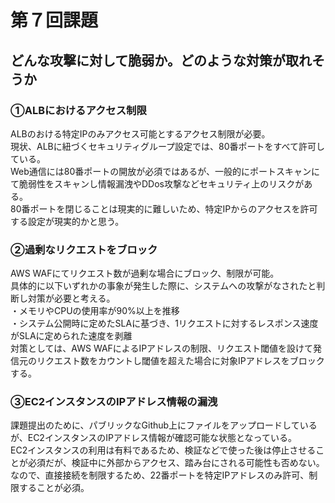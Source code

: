 # 第７回課題  
## どんな攻撃に対して脆弱か。どのような対策が取れそうか
### ①ALBにおけるアクセス制限
ALBのおける特定IPのみアクセス可能とするアクセス制限が必要。  
現状、ALBに紐づくセキュリティグループ設定では、80番ポートをすべて許可している。  
Web通信には80番ポートの開放が必須ではあるが、一般的にポートスキャンにて脆弱性をスキャンし情報漏洩やDDos攻撃などセキュリティ上のリスクがある。  
80番ポートを閉じることは現実的に難しいため、特定IPからのアクセスを許可する設定が現実的かと思う。  
### ②過剰なリクエストをブロック
AWS WAFにてリクエスト数が過剰な場合にブロック、制限が可能。  
具体的に以下いずれかの事象が発生した際に、システムへの攻撃がなされたと判断し対策が必要と考える。  
・メモリやCPUの使用率が90%以上を推移  
・システム公開時に定めたSLAに基づき、1リクエストに対するレスポンス速度がSLAに定められた速度を剥離    
対策としては、AWS WAFによるIPアドレスの制限、リクエスト閾値を設けて発信元のリクエスト数をカウントし閾値を超えた場合に対象IPアドレスをブロックする。  
### ③EC2インスタンスのIPアドレス情報の漏洩
課題提出のために、パブリックなGithub上にファイルをアップロードしているが、EC2インスタンスのIPアドレス情報が確認可能な状態となっている。  
EC2インスタンスの利用は有料であるため、検証などで使った後は停止させることが必須だが、検証中に外部からアクセス、踏み台にされる可能性も否めない。  
なので、直接接続を制限するため、22番ポートを特定IPアドレスのみ許可、制限することが必須。  
